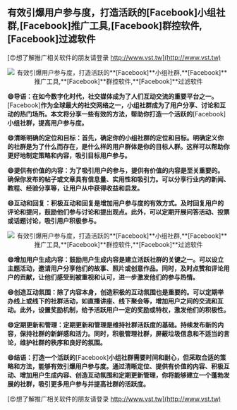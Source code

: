 ## **有效引爆用户参与度，打造活跃的**[Facebook]**小组社群,**[Facebook]**推广工具,**[Facebook]**群控软件,**[Facebook]**过滤软件**

[😍想了解推广相关软件的朋友请登录 http://www.vst.tw](http://www.vst.tw)

 <center><img src="https://vst.tw/MP4/tuiguang/png/6.png" alt="有效引爆用户参与度，打造活跃的**[Facebook]**小组社群,**[Facebook]**推广工具,**[Facebook]**群控软件,**[Facebook]**过滤软件"></center>

**😄导语：在如今数字化时代，社交媒体成为了人们互动交流的重要平台之一。**[Facebook]**作为全球最大的社交网络之一，小组社群成为了用户分享、讨论和互动的热门场所。本文将分享一些有效的方法，帮助你打造一个活跃的**[Facebook]**小组社群，提高用户参与度。**

**😄清晰明确的定位和目标：首先，确定你的小组社群的定位和目标。明确定义你的社群是为了什么而存在，是什么样的用户群体是你的目标人群。这样可以帮助你更好地制定策略和内容，吸引目标用户参与。**

**😄提供有价值的内容：为了吸引用户的参与，提供有价值的内容是至关重要的。确保你发布的帖子或文章具有信息量、实用性和吸引力。可以分享行业内的新闻、教程、经验分享等，让用户从中获得收益和启发。**

**😄互动和回复：积极互动和回复是增加用户参与度的有效方式。及时回复用户的评论和提问，鼓励他们参与讨论和提出观点。此外，可以定期开展问答活动、投票或话题讨论，吸引用户积极参与。**

 <center><img src="https://vst.tw/MP4/tuiguang/png/6.png" alt="有效引爆用户参与度，打造活跃的**[Facebook]**小组社群,**[Facebook]**推广工具,**[Facebook]**群控软件,**[Facebook]**过滤软件"></center>

**😄增加用户生成内容：鼓励用户生成内容是建立活跃社群的关键之一。可以设立主题活动，邀请用户分享他们的故事、照片或创意作品。同时，及时点赞和评论用户的贡献，让他们感受到被重视和认可，进一步激发他们的参与热情。**

**😄创造互动氛围：除了内容本身，创造积极的互动氛围也是重要的。可以定期举办线上或线下的社群活动，如直播讲座、线下聚会等，增加用户之间的交流和互动。此外，设置奖励机制，给予活跃用户一定的奖励或特权，激发他们的积极性。**

**😄定期更新和管理：定期更新和管理是维持社群活跃度的基础。持续发布新的内容，保持社群的新鲜感和活力。同时，积极管理社群，屏蔽垃圾信息和不适当的言论，维护社群的秩序和良好的氛围。**

**😄结语：打造一个活跃的**[Facebook]**小组社群需要时间和耐心，但采取合适的策略和方法，能够有效引爆用户参与度。通过清晰定位、提供有价值的内容、积极互动、增加用户生成内容、创造互动氛围和定期更新管理，你将能够建立一个蓬勃发展的社群，吸引更多用户参与并提高社群的活跃度。**

[😍想了解推广相关软件的朋友请登录 http://www.vst.tw](http://www.vst.tw)



